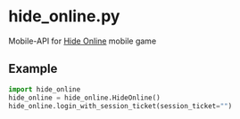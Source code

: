 # hide_online.py
Mobile-API for [Hide Online](https://play.google.com/store/apps/details?id=com.hitrock.hideonline) mobile game

## Example
```python
import hide_online
hide_online = hide_online.HideOnline()
hide_online.login_with_session_ticket(session_ticket="")
```
